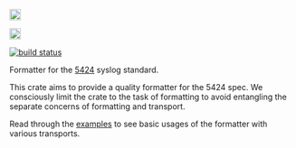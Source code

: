 [<img alt="crates.io" src="https://img.shields.io/crates/v/syslog-fmt.svg?style=for-the-badge&color=fc8d62&logo=rust" height="20">](https://crates.io/crates/syslog-fmt)

[<img alt="docs.rs" src="https://img.shields.io/docsrs/syslog_fmt/latest?style=for-the-badge&labelColor=555555&logo=docs.rs" height="20">](https://docs.rs/syslog-fmt)

[<img alt="build status" src="https://img.shields.io/github/actions/workflow/status/tandemdrive/syslog-fmt/ci.yml?branch=main&logo=github&style=for-the-badge">
](https://github.com/tandemdrive/syslog-fmt/actions?query=branch%3Amaster)

Formatter for the [5424](https://datatracker.ietf.org/doc/html/rfc5424) syslog standard.

This crate aims to provide a quality formatter for the 5424 spec.
We consciously limit the crate to the task of formatting to avoid entangling 
the separate concerns of formatting and transport.

Read through the [examples](examples) to see basic usages of the formatter with various transports.
